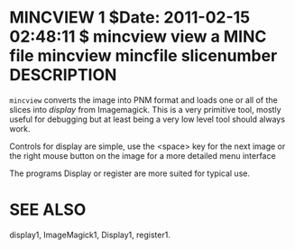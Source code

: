 MINCVIEW
1
$Date: 2011-02-15 02:48:11 $
mincview
view a MINC file
mincview
mincfile
slicenumber
DESCRIPTION
===========

`mincview` converts the image into PNM format and loads one or all of the slices into *display* from Imagemagick. This is a very primitive tool, mostly useful for debugging but at least being a very low level tool should always work.

Controls for display are simple, use the &lt;space&gt; key for the next image or the right mouse button on the image for a more detailed menu interface

The programs Display or register are more suited for typical use.

SEE ALSO
========

display1, ImageMagick1, Display1, register1.

